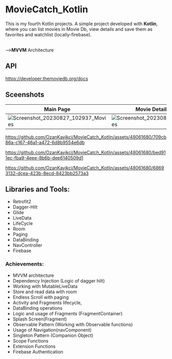 # MovieCatch_Kotlin

This is my fourth Kotlin projects. 
A simple project developed with <b>Kotlin</b>, where you can list movies in Movie Db, view details and save them as favorites and watchlist (locally-firebase).

<br/>--><B>MVVM</B> Architecture

## API
https://developer.themoviedb.org/docs

## Sceenshots

| Main Page                           | Movie Detail -About                 | Movie Detail - Trailers      |
| ----------------------------------- | ----------------------------------- |----------------------------------- |
|![Screenshot_20230827_102937_Movies](https://github.com/OzanKayikci/MovieCatch_Kotlin/assets/48061680/1cf139ec-3072-4fe0-94fc-c80ecabc734f) |![Screenshot_20230827_110103_Movies](https://github.com/OzanKayikci/MovieCatch_Kotlin/assets/48061680/f4a8fa6c-52b4-440c-94f3-faa37b0b5d9f) |![Screenshot_20230827_110116_Movies](https://github.com/OzanKayikci/MovieCatch_Kotlin/assets/48061680/3195a685-efae-4275-9b04-058a71cf8012) |

https://github.com/OzanKayikci/MovieCatch_Kotlin/assets/48061680/709cb86a-c167-46a1-a472-6d8b9554e6db

https://github.com/OzanKayikci/MovieCatch_Kotlin/assets/48061680/bed911ec-fba9-4eee-8b6b-dee6140509d1

https://github.com/OzanKayikci/MovieCatch_Kotlin/assets/48061680/68693132-dcea-423b-8ecd-8423bb2573a3


## Libraries and Tools:
- Retrofit2
- Dagger-Hilt
- Glide
- LiveData
- LifeCycle
- Room
- Paging
- DataBinding
- NavController
- Firebase
  

### Achievements:
- MVVM architecture
- Dependency Injection (Logic of dagger hilt)
- Working with MutableLiveData
- Store and read data with room
- Endless Scroll with paging 
- Activity and Fragments lifecycle,
- DataBinding operations
- Logic and usage of Fragments (FragmentContainer)
- Splash Screen(Fragment)
- Observable Pattern (Working with Observable functions)
- Usage of Navigation(navComponent)
- Singleton Pattern (Companion Object)
- Scope Functions
- Extension Functions
- Firebase Authentication


